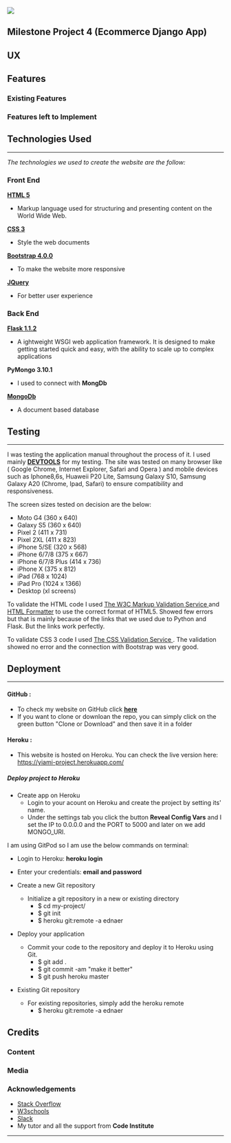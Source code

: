 <img src="https://codeinstitute.s3.amazonaws.com/fullstack/ci_logo_small.png" style="margin: 0;">

## Milestone Project 4 (Ecommerce Django App)

## UX

## Features 

### Existing Features

### Features left to Implement


## Technologies Used 
<hr>

*The technologies we used to create the website are the follow:*
### **Front End**

<a href="https://dev.w3.org/html5/html-author/"> **HTML 5** </a> 

* Markup language used for structuring and presenting content on the World Wide Web.

<a href="https://jigsaw.w3.org/css-validator/Email.html"> **CSS 3** </a> 

* Style the web documents

<a href="https://getbootstrap.com/docs/4.3/getting-started/download/">**Bootstrap 4.0.0**</a> 

* To make the website more responsive

<a href="https://jquery.com/">**JQuery**</a> 

* For better user experience

### **Back End**

<a href="https://flask.palletsprojects.com/en/1.1.x/">**Flask 1.1.2**</a> 

* A ightweight WSGI web application framework. It is designed to make getting started quick and easy, with the ability to scale up to complex applications

<a hfer="https://api.mongodb.com/python/current/tutorial.html">**PyMongo 3.10.1**</a>

* I used to connect with **MongDb**

<a href="https://www.mongodb.com/cloud/atlas/lp/try2?utm_source=google&utm_campaign=gs_emea_netherlands_search_brand_atlas_desktop&utm_term=mongodb&utm_medium=cpc_paid_search&utm_ad=e&gclid=EAIaIQobChMIpayiipL-6AIVEOR3Ch2HKwvkEAAYASAAEgK9JfD_BwE"> **MongoDb**</a>

* A document based database

## Testing
<hr>

I was testing the application manual throughout the process of it.
I used mainly <a href="https://developers.google.com/web/tools/chrome-devtools/">**DEVTOOLS**</a> for my testing. The site was tested on many browser like ( Google Chrome,
Internet Explorer, Safari and Opera ) and mobile devices such as Iphone8,6s, Huaweii P20 Lite, Samsung Galaxy S10, Samsung Galaxy A20 (Chrome, Ipad, Safari) to ensure compatibility and responsiveness.

The screen sizes tested on decision are the below:

* Moto G4 (360 x 640)
* Galaxy S5 (360 x 640)
* Pixel 2  (411 x 731)
* Pixel 2XL (411 x 823)
* iPhone 5/SE (320 x 568)
* iPhone 6/7/8 (375 x 667)
* iPhone 6/7/8 Plus (414 x 736)
* iPhone X (375 x 812)
* iPad (768 x 1024)
* iPad Pro (1024 x 1366)
* Desktop (xl screens)

To validate the HTML code I used <a href="https://validator.w3.org/"> The W3C Markup Validation Service </a> and 
<a href="https://htmlformatter.com/"> HTML Formatter</a> to use the correct format of HTML5. Showed few errors but that is mainly because of the links that we used due to Python and Flask. But the links work perfectly.

To validate CSS 3 code I used <a href="https://jigsaw.w3.org/css-validator/Email.html"> The CSS Validation Service </a>. The validation showed no error and the connection with Bootstrap was very good. 

## Deployment
<hr>

#### GitHub :
* To check my website on GitHub click <a href="https://github.com/edshuli/Yiami-DCProject">**here**</a>
* If you want to clone or downloan the repo, you can simply click on the green button "Clone or Download" and then save it in a folder
#### Heroku :
* This website is hosted on Heroku. You can check the live version here: <a href="https://yiami-project.herokuapp.com/">https://yiami-project.herokuapp.com/</a>

##### Deploy project to Heroku
* Create app on Heroku
  * Login to your acount on Heroku and create the project by setting its' name.
  * Under the settings tab you click the button **Reveal Config Vars** and I set the IP to 0.0.0.0 and the PORT to 5000 and later on we add
  MONGO_URI.

I am using  GitPod so I am use the below commands on terminal:
* Login to Heroku: **heroku login**
* Enter your credentials: **email and password**
* Create a new Git repository
  * Initialize a git repository in a new or existing directory
     * $ cd my-project/
     * $ git init
     * $ heroku git:remote -a ednaer     
* Deploy your application
  * Commit your code to the repository and deploy it to Heroku using Git.
    * $ git add .
    * $ git commit -am "make it better"
    * $ git push heroku master  

* Existing Git repository
  * For existing repositories, simply add the heroku remote
    * $ heroku git:remote -a ednaer

## Credits

### Content
### Media
### Acknowledgements 

* <a href="https://stackoverflow.com/">Stack Overflow</a>
* <a href="https://www.w3schools.com/">W3schools</a>
* <a href="https://slack.com/intl/en-nl/">Slack</a>
* My tutor and all the support from **Code Institute**

--------


